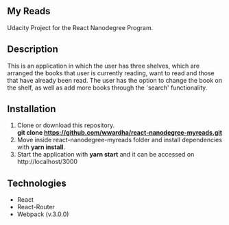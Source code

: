## My Reads

Udacity Project for the React Nanodegree Program.

## Description

This is an application in which the user has three shelves, which are arranged the books that user is currently reading, want to read and those that have already been read. The user has the option to change the book on the shelf, as well as add more books through the 'search' functionality.

## Installation

1. Clone or download this repository.<br />
   <b>git clone https://github.com/wwardha/react-nanodegree-myreads.git</b>
2. Move inside react-nanodegree-myreads folder and install dependencies with <b>yarn install</b>. 
3. Start the application with <b>yarn start</b> and it can be accessed on http://localhost/3000

## Technologies

* React
* React-Router
* Webpack (v.3.0.0)
